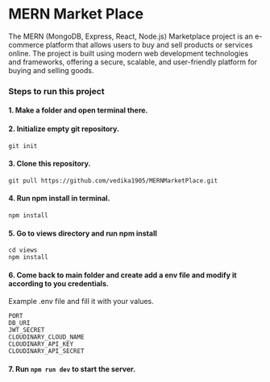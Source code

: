 
# MERN Market Place
The MERN (MongoDB, Express, React, Node.js) Marketplace project is an e-commerce platform that allows users to buy and sell products or services online. The project is built using modern web development technologies and frameworks, offering a secure, scalable, and user-friendly platform for buying and selling goods.

### Steps to run this project
#### 1. Make a folder and open terminal there.
#### 2. Initialize empty git repository.
```
git init
```
#### 3. Clone this repository.
```
git pull https://github.com/vedika1905/MERNMarketPlace.git
```
#### 4. Run npm install in terminal.
```
npm install
```
#### 5. Go to views directory and run npm install

```
cd views
npm install
```
#### 6. Come back to main folder and create add a env file and modify it according to you credentials. 

Example .env file and fill it with your values.
```
PORT
DB_URI
JWT_SECRET
CLOUDINARY_CLOUD_NAME
CLOUDINARY_API_KEY
CLOUDINARY_API_SECRET 
```
#### 7. Run ```npm run dev``` to start the server.
